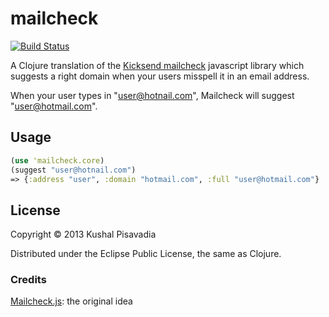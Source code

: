 # mailcheck

[![Build Status](https://travis-ci.org/KushalP/mailcheck-clj.png?branch=master)](https://travis-ci.org/KushalP/mailcheck-clj)

A Clojure translation of the
[Kicksend mailcheck](https://github.com/Kicksend/mailcheck) javascript
library which suggests a right domain when your users misspell it in
an email address.

When your user types in "user@hotnail.com", Mailcheck will suggest "user@hotmail.com".

## Usage

```clojure
(use 'mailcheck.core)
(suggest "user@hotnail.com")
=> {:address "user", :domain "hotmail.com", :full "user@hotmail.com"}
```

## License

Copyright © 2013 Kushal Pisavadia

Distributed under the Eclipse Public License, the same as Clojure.

### Credits

[Mailcheck.js](https://github.com/Kicksend/mailcheck): the original idea
